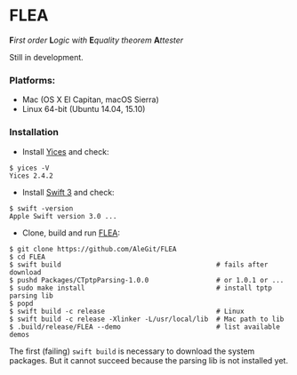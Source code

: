 # FLEA
**F***irst* *order* **L***ogic* w*ith* **E***quality* *theorem* **A***ttester*

Still in development.

### Platforms:
- Mac (OS X El Capitan, macOS Sierra)
- Linux 64-bit (Ubuntu 14.04, 15.10)

### Installation

- Install [Yices](http://yices.csl.sri.com) and check:
```
$ yices -V
Yices 2.4.2
```
- Install [Swift 3](https://swift.org/download/) and check:
```
$ swift -version
Apple Swift version 3.0 ...
```
- Clone, build and run [FLEA](https://github.com/AleGit/FLEA):
```
$ git clone https://github.com/AleGit/FLEA
$ cd FLEA
$ swift build                                       # fails after download
$ pushd Packages/CTptpParsing-1.0.0                 # or 1.0.1 or ...
$ sudo make install                                 # install tptp parsing lib
$ popd
$ swift build -c release                            # Linux
$ swift build -c release -Xlinker -L/usr/local/lib  # Mac path to lib
$ .build/release/FLEA --demo                        # list available demos
```
The first (failing) `swift build` is necessary to download the system packages. But it cannot succeed because the parsing lib is not installed yet.
